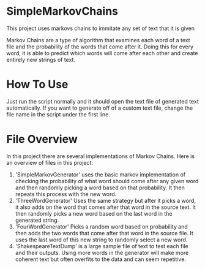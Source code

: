 # SimpleMarkovChains
This project uses markovs chains to immitate any set of text that it is given

Markov Chains are a type of algorithm that examines each word of a text file and the probability of the words that come after it. Doing this for every word, it is able to predict which words will come after each other and create entirely new strings of text. 

# How To Use
Just run the script normally and it should open the text file of generated text automatically. If you want to generate off of a custom text file, change the file name in the script under the first line.
# File Overview
In this project there are several implementations of Markov Chains. Here is an overview of files in this project:
1. 'SimpleMarkovGenerator' uses the basic markov implementation of checking the probability of what word should come after any given word and then randomly picking a word based on that probability. It then repeats this process with the new word.
2. 'ThreeWordGenerator' Uses the same strategy but after it picks a word, it also adds on the word that comes after that word in the source text. It then randomly picks a new word based on the last word in the generated string.
3. 'FourWordGenerator' Picks a random word based on probability and then adds the two words that come after that word in the source file. It uses the last word of this new string to randomly select a new word.
4. 'ShakespeareTextDump' is a large sample file of text to test each file and their outputs. Using more words in the generator will make more coherent text but often overfits to the data and can seem repetitive.
